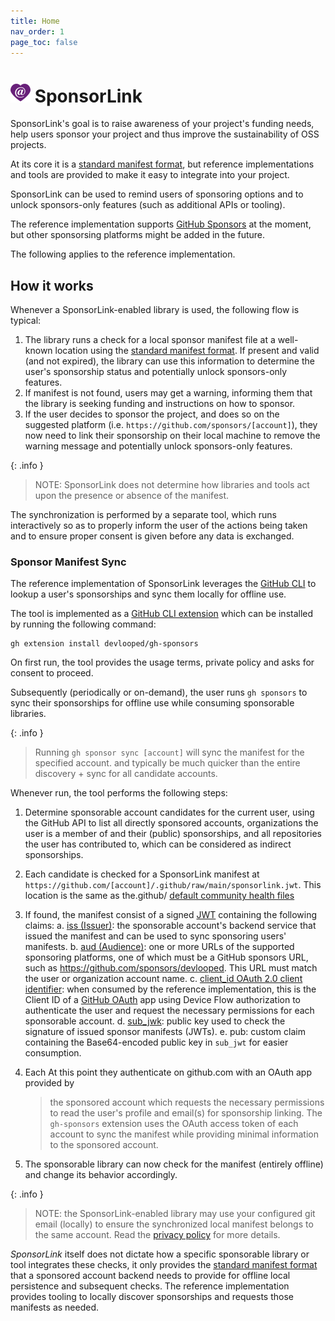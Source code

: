 ```yaml
---
title: Home
nav_order: 1
page_toc: false
---
```

# ![](https://github.com/devlooped/SponsorLink/raw/main/assets/img/sponsorlink-32.png) SponsorLink 

SponsorLink's goal is to raise awareness of your project's funding needs, 
help users sponsor your project and thus improve the sustainability of OSS 
projects.

At its core it is a [standard manifest format](spec.md), but reference implementations 
and tools are provided to make it easy to integrate into your project.

SponsorLink can be used to remind users of sponsoring options and to unlock 
sponsors-only features (such as additional APIs or tooling).

The reference implementation supports [GitHub Sponsors](https://github.com/sponsors) 
at the moment, but other sponsorsing platforms might be added in the future.

The following applies to the reference implementation.

## How it works

Whenever a SponsorLink-enabled library is used, the following flow is typical:

1. The library runs a check for a local sponsor manifest file at a 
   well-known location using the [standard manifest format](spec.md). If present 
   and valid (and not expired), the library can use this information to determine 
   the user's sponsorship status and potentially unlock sponsors-only features.
2. If manifest is not found, users may get a warning, informing them that the 
   library is seeking funding and instructions on how to sponsor.
3. If the user decides to sponsor the project, and does so on the suggested platform 
   (i.e. `https://github.com/sponsors/[account]`), they now need to link their sponsorship 
   on their local machine to remove the warning message and potentially unlock sponsors-only 
   features.

{: .info }
> NOTE: SponsorLink does not determine how libraries and tools act upon the presence
> or absence of the manifest.

The synchronization is performed by a separate tool, which runs interactively so 
as to properly inform the user of the actions being taken and to ensure proper consent 
is given before any data is exchanged.

### Sponsor Manifest Sync

The reference implementation of SponsorLink leverages the [GitHub CLI](https://cli.github.com/) 
to lookup a user's sponsorships and sync them locally for offline use.

The tool is implemented as a [GitHub CLI extension](https://docs.github.com/en/github-cli/github-cli/using-github-cli-extensions) 
which can be installed by running the following command:

```shell
gh extension install devlooped/gh-sponsors
```

On first run, the tool provides the usage terms, private policy and asks for
consent to proceed.

Subsequently (periodically or on-demand), the user runs `gh sponsors` to 
sync their sponsorships for offline use while consuming sponsorable libraries. 

{: .info }
> Running `gh sponsor sync [account]` will sync the manifest for the specified account.
> and typically be much quicker than the entire discovery + sync for all candidate 
> accounts.

Whenever run, the tool performs the following steps:

1. Determine sponsorable account candidates for the current user, using the
   GitHub API to list all directly sponsored accounts, organizations the user is a 
   member of and their (public) sponsorships, and all repositories the user has contributed
   to, which can be considered as indirect sponsorships.
2. Each candidate is checked for a SponsorLink manifest at `https://github.com/[account]/.github/raw/main/sponsorlink.jwt`.
   This location is the same as the.github/ [default community health files](https://docs.github.com/en/communities/setting-up-your-project-for-healthy-contributions/creating-a-default-community-health-file)
3. If found, the manifest consist of a signed [JWT](https://jwt.io) containing the following 
   claims: 
   a. [iss (Issuer)](https://www.rfc-editor.org/rfc/rfc7519#section-4.1.1): the 
      sponsorable account's backend service that issued the manifest and can be used 
      to sync sponsoring users' manifests.
   b. [aud (Audience)](https://www.rfc-editor.org/rfc/rfc7519#section-4.1.3): one 
      or more URLs of the supported sponsoring platforms, one of which must be a GitHub 
      sponsors URL, such as https://github.com/sponsors/devlooped. This URL must match 
      the user or organization account name.
   c. [client_id OAuth 2.0 client identifier](https://www.rfc-editor.org/rfc/rfc8693.html#name-client_id-client-identifier): 
      when consumed by the reference implementation, this is the Client ID of a 
      [GitHub OAuth](https://docs.github.com/en/apps/oauth-apps/building-oauth-apps/creating-an-oauth-app) 
      app using Device Flow authorization to authenticate the user and request the necessary
      permissions for each sponsorable account.
   d. [sub_jwk](https://openid.net/specs/openid-connect-core-1_0.html#SelfIssuedResponse): 
      public key used to check the signature of issued sponsor manifests (JWTs).
   e. pub: custom claim containing the Base64-encoded public key in `sub_jwt` for easier 
      consumption.


2. Each  At this point they authenticate on github.com with an OAuth app provided by 
   > the sponsored account which requests the necessary permissions to read the 
   > user's profile and email(s) for sponsorship linking.
   > The `gh-sponsors` extension uses the OAuth access token of each account to 
   > sync the manifest while providing minimal information to the sponsored account.
5. The sponsorable library can now check for the manifest (entirely offline) 
   and change its behavior accordingly.

{: .info }
> NOTE: the SponsorLink-enabled library may use your configured git email (locally) 
> to ensure the synchronized local manifest belongs to the same account. 
> Read the [privacy policy](privacy.md) for more details.

*SponsorLink* itself does not dictate how a specific sponsorable library
or tool integrates these checks, it only provides the [standard manifest format](spec.md) 
that a sponsored account backend needs to provide for offline local persistence 
and subsequent checks. The reference implementation provides tooling to locally 
discover sponsorships and requests those manifests as needed.